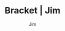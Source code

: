 ---
layout: post
author: Jim
permalink: /bracket/jim/
title: Bracket | Jim
teams: ['Gonzaga', 'Boise St.', 'UConn', 'Arkansas', 'Notre Dame', 'Texas Tech', 'Davidson', 'Duke', 'Baylor', 'North Carolina', 'St. Mary`s', 'UCLA', 'Virginia Tech', 'Purdue', 'Murray St.', 'Kentucky', 'Gonzaga', 'Arkansas', 'Texas Tech', 'Duke', 'Baylor', 'UCLA', 'Purdue', 'Kentucky', 'Gonzaga', 'Texas Tech', 'UCLA', 'Purdue', 'Gonzaga', 'UCLA', 'UCLA', 'Arizona', 'Arizona', 'Arizona', 'Iowa', 'Arizona', 'Tennessee', 'Iowa', 'Iowa St.', 'Arizona', 'Illinois', 'Tennessee', 'Villanova', 'Kansas', 'Iowa', 'Iowa St.', 'Auburn', 'Arizona', 'TCU', 'Houston', 'Illinois', 'Colorado St.', 'Tennessee', 'Loyola Chicago', 'Villanova', 'Kansas', 'San Diego St.', 'Iowa', 'South Dakota St.', 'Iowa St.', 'Wisconsin', 'USC', 'Auburn']
correct: ['correct', 'wrong', 'wrong', 'correct', 'correct', 'correct', 'wrong', 'correct', 'correct', 'correct', 'correct', 'correct', 'wrong', 'correct', 'correct', 'wrong', 'correct', 'correct', 'correct', 'correct', 'wrong', 'correct', 'correct', 'wrong', '', '', '', '', '', '', '', '', '', '', 'wrong', '', 'wrong', 'wrong', '', '', 'wrong', 'wrong', 'correct', 'correct', 'wrong', 'correct', 'wrong', 'correct', 'correct', 'correct', 'correct', 'wrong', 'correct', 'wrong', 'correct', 'correct', 'wrong', 'wrong', 'wrong', 'correct', 'correct', 'wrong', 'correct']
points: [1, 0, 0, 1, 1, 1, 0, 1, 1, 1, 1, 1, 0, 1, 1, 0, 2, 2, 2, 2, 0, 2, 2, 0, 0, 0, 0, 0, 0, 0, 0, 0, 0, 0, 0, 0, 0, 0, 0, 0, 0, 0, 2, 2, 0, 2, 0, 1, 1, 1, 1, 0, 1, 0, 1, 1, 0, 0, 0, 1, 1, 0, 1]
logo: ji-av.png
---